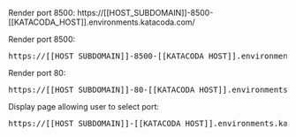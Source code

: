 Render port 8500: https://[[HOST_SUBDOMAIN]]-8500-[[KATACODA_HOST]].environments.katacoda.com/

Render port 8500: <pre>https://[[HOST_SUBDOMAIN]]-8500-[[KATACODA_HOST]].environments.katacoda.com/</pre>

Render port 80: <pre>https://[[HOST_SUBDOMAIN]]-80-[[KATACODA_HOST]].environments.katacoda.com/</pre>

Display page allowing user to select port:
<pre>https://[[HOST_SUBDOMAIN]]-[[KATACODA_HOST]].environments.katacoda.com/</pre>
 
